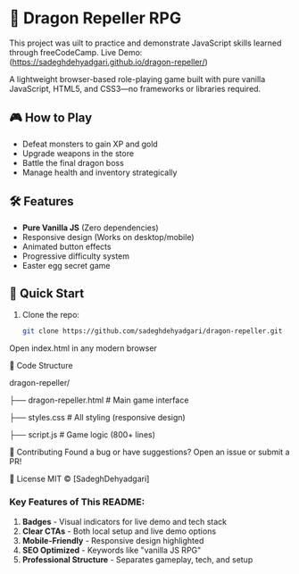# 🐉 Dragon Repeller RPG

This project was uilt to practice and demonstrate JavaScript skills learned through freeCodeCamp.
Live Demo: (https://sadeghdehyadgari.github.io/dragon-repeller/)

A lightweight browser-based role-playing game built with pure vanilla JavaScript, HTML5, and CSS3—no frameworks or libraries required.


## 🎮 How to Play
- Defeat monsters to gain XP and gold
- Upgrade weapons in the store
- Battle the final dragon boss
- Manage health and inventory strategically

## 🛠 Features
- **Pure Vanilla JS** (Zero dependencies)
- Responsive design (Works on desktop/mobile)
- Animated button effects
- Progressive difficulty system
- Easter egg secret game

## 🚀 Quick Start
1. Clone the repo:
   ```bash
   git clone https://github.com/sadeghdehyadgari/dragon-repeller.git
Open index.html in any modern browser

📜 Code Structure

dragon-repeller/

├── dragon-repeller.html  # Main game interface

├── styles.css           # All styling (responsive design)

├── script.js            # Game logic (800+ lines)

🤝 Contributing
Found a bug or have suggestions? Open an issue or submit a PR!

📄 License
MIT © [SadeghDehyadgari]

### Key Features of This README:
1. **Badges** - Visual indicators for live demo and tech stack
2. **Clear CTAs** - Both local setup and live demo options
3. **Mobile-Friendly** - Responsive design highlighted
4. **SEO Optimized** - Keywords like "vanilla JS RPG"
5. **Professional Structure** - Separates gameplay, tech, and setup

